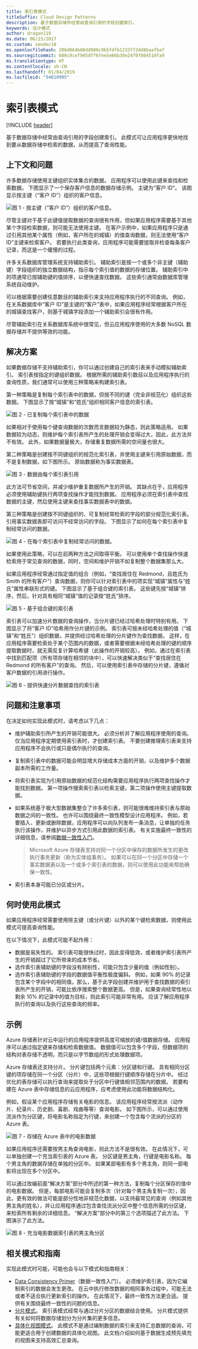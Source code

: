 ```yaml
---
title: 索引表模式
titleSuffix: Cloud Design Patterns
description: 基于数据存储中经常由查询引用的字段创建索引。
keywords: 设计模式
author: dragon119
ms.date: 06/23/2017
ms.custom: seodec18
ms.openlocfilehash: 206d064b80dd980c9b5fdfb1233ff2dd8baafbaf
ms.sourcegitcommit: 680c9cef945dff6fee5e66b38e24f07804510fa9
ms.translationtype: HT
ms.contentlocale: zh-CN
ms.lasthandoff: 01/04/2019
ms.locfileid: "54010995"
---
```

# <a name="index-table-pattern"></a>索引表模式

[!INCLUDE [header](../_includes/header.md)]

基于数据存储中经常由查询引用的字段创建索引。 此模式可让应用程序更快地找到要从数据存储中检索的数据，从而提高了查询性能。

## <a name="context-and-problem"></a>上下文和问题

许多数据存储使用主键组织实体集合的数据。 应用程序可以使用此键来查找和检索数据。 下图显示了一个保存客户信息的数据存储示例。 主键为“客户 ID”。 该图显示按主键（“客户 ID”）组织的客户信息。

![图 1 - 按主键（“客户 ID”）组织的客户信息。](./_images/index-table-figure-1.png)

尽管主键对于基于此键值提取数据的查询很有作用，但如果应用程序需要基于其他某个字段检索数据，则可能无法使用主键。 在客户示例中，如果应用程序只是通过引用其他某个属性（例如，客户所在的城镇）的值查询数据，则无法使用“客户 ID”主键来检索客户。 若要执行此类查询，应用程序可能需要提取并检查每条客户记录，而这是一个缓慢的过程。

许多关系数据库管理系统支持辅助索引。 辅助索引是按一个或多个非主键（辅助键）字段组织的独立数据结构，指示每个索引值的数据的存储位置。 辅助索引中的项通常已按辅助键的值排序，以便快速查找数据。 这些索引通常由数据库管理系统自动维护。

可以根据需要创建任意数目的辅助索引来支持应用程序执行的不同查询。 例如，在关系数据库中“客户 ID”是主键的“客户”表中，如果应用程序经常根据客户所在的城镇查找客户，则基于城镇字段添加一个辅助索引会很有作用。

尽管辅助索引在关系数据库系统中很常见，但云应用程序使用的大多数 NoSQL 数据存储并不提供等效的功能。

## <a name="solution"></a>解决方案

如果数据存储不支持辅助索引，你可以通过创建自己的索引表来手动模拟辅助索引。 索引表按指定的键组织数据。 根据所需的辅助索引数目以及应用程序执行的查询性质，我们通常可以使用三种策略来构建索引表。

第一种策略是复制每个索引表中的数据，但按不同的键（完全非规范化）组织这些数据。 下图显示了按“城镇”和“姓氏”组织相同客户信息的索引表。

![图 2 - 已复制每个索引表中的数据](./_images/index-table-figure-2.png)

如果相对于使用每个键查询数据的次数而言数据较为静态，则此策略适用。 如果数据较为动态，则维护每个索引表所产生的处理开销会变得过大，因此，此方法并不有效。 此外，如果数据量极大，存储重复数据所需的空间量也很大。

第二种策略是创建按不同键组织的规范化索引表，并使用主键来引用原始数据，而不是复制数据，如下图所示。 原始数据称为事实数据表。

![图 3 - 数据由每个索引表引用](./_images/index-table-figure-3.png)

此方法可节省空间，并减少维护重复数据所产生的开销。 其缺点在于，应用程序必须使用辅助键执行两项查找操作才能找到数据。 应用程序必须在索引表中查找数据的主键，然后使用主键来查找事实数据表中的数据。

第三种策略是创建按不同键组织的、可复制经常检索的字段的部分规范化索引表。 引用事实数据表即可访问不经常访问的字段。 下图显示了如何在每个索引表中复制经常访问的数据。

![图 4 - 在每个索引表中复制经常访问的数据。](./_images/index-table-figure-4.png)

如果使用此策略，可以在前两种方法之间取得平衡。 可以使用单个查找操作快速检索用于常见查询的数据，同时，空间和维护开销不如复制整个数据集那么大。

如果应用程序经常通过指定值的组合（例如，“查找居住在 Redmond，且姓氏为 Smith 的所有客户”）查询数据，则你可以针对索引表中的项实现“城镇”属性与“姓氏”属性串联形式的键。 下图显示了基于组合键的索引表。 这些键先按“城镇”排序，然后，针对具有相同“城镇”值的记录按“姓氏”排序。

![图 5 - 基于组合键的索引表](./_images/index-table-figure-5.png)

索引表可以加速分片数据的查询操作，当分片键已经过哈希处理时特别有用。 下图显示了将“客户 ID”哈希用作分片键的示例。 索引表可按未经哈希处理的值（“城镇”和“姓氏”）组织数据，并提供经过哈希处理的分片键作为查找数据。 这样，在应用程序需要检索处于某个范围内的数据，或者需要根据未经哈希处理的键的顺序提取数据时，就无需反复计算哈希键（此操作的开销较高）。 例如，通过在索引表中找到匹配项（所有项存储在相邻的块中），可以快速解决类似于“查找居住在 Redmond 的所有客户”的查询。 然后，可以使用索引表中存储的分片键，遵循对客户数据的引用进行操作。

![图 6 - 提供快速分片数据查找的索引表](./_images/index-table-figure-6.png)

## <a name="issues-and-considerations"></a>问题和注意事项

在决定如何实现此模式时，请考虑以下几点：

- 维护辅助索引所产生的开销可能很大。 必须分析并了解应用程序使用的查询。 仅当应用程序定期使用索引表时，才创建索引表。 不要创建推理索引表来支持应用程序不会执行或只是偶尔执行的查询。
- 复制索引表中的数据可能会明显增大存储成本方面的开销，以及维护多个数据副本所需的工作量。
- 将索引表实现为引用原始数据的规范化结构需要应用程序执行两项查找操作才能找到数据。 第一项操作搜索索引表以检索主键，第二项操作使用主键提取数据。
- 如果系统基于极大型数据集整合了许多索引表，则可能很难维持索引表与原始数据之间的一致性。 也许可以围绕最终一致性模型设计应用程序。 例如，若要插入、更新或删除数据，应用程序可以向队列发布一条消息，让单独的任务执行该操作，并维护以异步方式引用此数据的索引表。 有关实施最终一致性的详细信息，请参阅[数据一致性入门](https://msdn.microsoft.com/library/dn589800.aspx)。

   >  Microsoft Azure 存储表支持对同一个分区中保存的数据所发生的更改执行事务更新（称为实体组事务）。 如果可以在同一个分区中存储一个事实数据表以及一个或多个索引表的数据，则可以使用此功能来帮助确保一致性。

- 索引表本身可能已分区或分片。

## <a name="when-to-use-this-pattern"></a>何时使用此模式

如果应用程序经常需要使用除主键（或分片键）以外的某个键检索数据，则使用此模式可提高查询性能。

在以下情况下，此模式可能不起作用：

- 数据是易失性的。 索引表可能很快过时，因此变得低效，或者维护索引表所产生的开销超过了它所带来的成本节省。
- 选作索引表辅助键的字段没有辨别性，可能只包含少量的值（例如性别）。
- 选作索引表辅助键的字段的数据值平衡性极度偏斜。 例如，如果 90% 的记录包含某个字段中的相同值，那么，基于此字段创建并维护用于查找数据的索引表所产生的开销，可能比依序搜索整个数据更高。 但是，如果查询经常性地以剩余 10% 的记录中的值为目标，则此索引可能非常有用。 应该了解应用程序执行的查询以及执行这些查询的频率。

## <a name="example"></a>示例

Azure 存储表针对云中运行的应用程序提供高度可缩放的键/值数据存储。 应用程序可以通过指定键来存储和检索数据值。 数据值可以包含多个字段，但数据项的结构对表存储不透明，而只是以字节数组的形式处理数据项。

Azure 存储表还支持分片。 分片键包括两个元素：分区键和行键。 具有相同分区键的项存储在同一个分区（分片）中，这些项根据行键顺序存储在分片中。 经过优化的表存储可以执行查询来提取处于分区中行键值相邻范围内的数据。 若要构建在 Azure 表中存储信息的云应用程序，应考虑使用此功能将数据结构化。

例如，假设某个应用程序存储有关电影的信息。 该应用程序经常按流派（动作片、纪录片、历史剧、喜剧、戏曲等等）查询电影。 如下图所示，可以通过使用流派作为分区键，将电影名称指定为行键，来创建一个包含每个流派的分区的 Azure 表。

![图 7 - 存储在 Azure 表中的电影数据](./_images/index-table-figure-7.png)

如果应用程序还需要按男主角查询电影，则此方法不是很有效。 在此情况下，可以单独创建一个充当索引表的 Azure 表。 分区键是男主角，行键是电影名称。 每个男主角的数据存储在单独的分区中。 如果某部电影有多个男主角，则同一部电影将出现在多个分区中。

可以通过改编前面“解决方案”部分中所述的第一种方法，复制每个分区保存的值中的电影数据。 但是，每部电影可能会复制多次（针对每个男主角复制一次），因此，更有效的做法可能是部分性地非规范化数据，以支持最常见的查询（例如其他男主角的姓名），并让应用程序通过包含查找流派分区中整个信息所需的分区键，来检索所有剩余的详细信息。 “解决方案”部分中的第三个选项描述了此方法。 下图演示了此方法。

![图 8 - 充当电影数据索引表的男主角分区](./_images/index-table-figure-8.png)

## <a name="related-patterns-and-guidance"></a>相关模式和指南

实现此模式时可能，可能也会与以下模式和指南相关：

- [Data Consistency Primer](https://msdn.microsoft.com/library/dn589800.aspx)（数据一致性入门）。 必须维护索引表，因为它编制索引的数据会发生更改。 在云中执行修改数据的相同事务过程中，可能无法或者不适合执行更新索引的操作。 在此情况下，最终一致性方法更合适。 提供有关围绕最终一致性的问题的信息。
- [分片模式](./sharding.md)。 索引表模式经常与通过分片分区的数据结合使用。 分片模式提供有关如何将数据存储划分为分片集的更多信息。
- [具体化视图模式](./materialized-view.md)。 此模式不是通过编制数据的索引来支持汇总数据的查询，可能更适合用于创建数据的具体化视图。 此文档介绍如何基于数据生成预先填充的视图来支持高效汇总查询。
